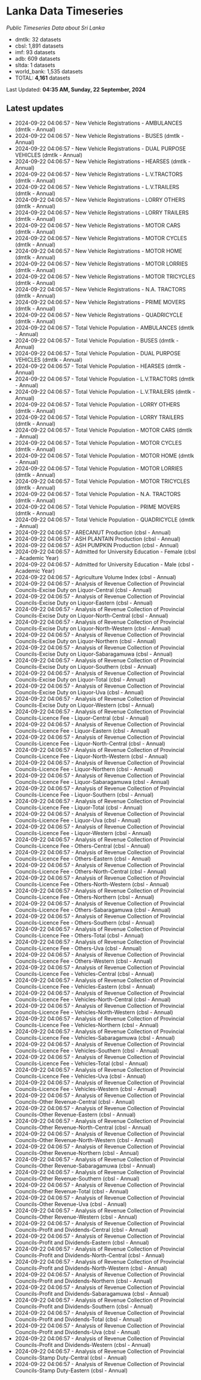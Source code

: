 # Lanka Data Timeseries
*Public Timeseries Data about Sri Lanka*

* dmtlk: 32 datasets
* cbsl: 1,891 datasets
* imf: 93 datasets
* adb: 609 datasets
* sltda: 1 datasets
* world_bank: 1,535 datasets
* TOTAL: **4,161** datasets

Last Updated: **04:35 AM, Sunday, 22 September, 2024**

## Latest updates

* 2024-09-22 04:06:57 - New Vehicle Registrations - AMBULANCES (dmtlk - Annual)
* 2024-09-22 04:06:57 - New Vehicle Registrations - BUSES (dmtlk - Annual)
* 2024-09-22 04:06:57 - New Vehicle Registrations - DUAL PURPOSE VEHICLES (dmtlk - Annual)
* 2024-09-22 04:06:57 - New Vehicle Registrations - HEARSES (dmtlk - Annual)
* 2024-09-22 04:06:57 - New Vehicle Registrations - L.V.TRACTORS (dmtlk - Annual)
* 2024-09-22 04:06:57 - New Vehicle Registrations - L.V.TRAILERS (dmtlk - Annual)
* 2024-09-22 04:06:57 - New Vehicle Registrations - LORRY OTHERS (dmtlk - Annual)
* 2024-09-22 04:06:57 - New Vehicle Registrations - LORRY TRAILERS (dmtlk - Annual)
* 2024-09-22 04:06:57 - New Vehicle Registrations - MOTOR CARS (dmtlk - Annual)
* 2024-09-22 04:06:57 - New Vehicle Registrations - MOTOR CYCLES (dmtlk - Annual)
* 2024-09-22 04:06:57 - New Vehicle Registrations - MOTOR HOME (dmtlk - Annual)
* 2024-09-22 04:06:57 - New Vehicle Registrations - MOTOR LORRIES (dmtlk - Annual)
* 2024-09-22 04:06:57 - New Vehicle Registrations - MOTOR TRICYCLES (dmtlk - Annual)
* 2024-09-22 04:06:57 - New Vehicle Registrations - N.A. TRACTORS (dmtlk - Annual)
* 2024-09-22 04:06:57 - New Vehicle Registrations - PRIME MOVERS (dmtlk - Annual)
* 2024-09-22 04:06:57 - New Vehicle Registrations - QUADRICYCLE (dmtlk - Annual)
* 2024-09-22 04:06:57 - Total Vehicle Population - AMBULANCES (dmtlk - Annual)
* 2024-09-22 04:06:57 - Total Vehicle Population - BUSES (dmtlk - Annual)
* 2024-09-22 04:06:57 - Total Vehicle Population - DUAL PURPOSE VEHICLES (dmtlk - Annual)
* 2024-09-22 04:06:57 - Total Vehicle Population - HEARSES (dmtlk - Annual)
* 2024-09-22 04:06:57 - Total Vehicle Population - L.V.TRACTORS (dmtlk - Annual)
* 2024-09-22 04:06:57 - Total Vehicle Population - L.V.TRAILERS (dmtlk - Annual)
* 2024-09-22 04:06:57 - Total Vehicle Population - LORRY OTHERS (dmtlk - Annual)
* 2024-09-22 04:06:57 - Total Vehicle Population - LORRY TRAILERS (dmtlk - Annual)
* 2024-09-22 04:06:57 - Total Vehicle Population - MOTOR CARS (dmtlk - Annual)
* 2024-09-22 04:06:57 - Total Vehicle Population - MOTOR CYCLES (dmtlk - Annual)
* 2024-09-22 04:06:57 - Total Vehicle Population - MOTOR HOME (dmtlk - Annual)
* 2024-09-22 04:06:57 - Total Vehicle Population - MOTOR LORRIES (dmtlk - Annual)
* 2024-09-22 04:06:57 - Total Vehicle Population - MOTOR TRICYCLES (dmtlk - Annual)
* 2024-09-22 04:06:57 - Total Vehicle Population - N.A. TRACTORS (dmtlk - Annual)
* 2024-09-22 04:06:57 - Total Vehicle Population - PRIME MOVERS (dmtlk - Annual)
* 2024-09-22 04:06:57 - Total Vehicle Population - QUADRICYCLE (dmtlk - Annual)
* 2024-09-22 04:06:57 - ARECANUT Production (cbsl - Annual)
* 2024-09-22 04:06:57 - ASH PLANTAIN Production (cbsl - Annual)
* 2024-09-22 04:06:57 - ASH PUMPKIN Production (cbsl - Annual)
* 2024-09-22 04:06:57 - Admitted for University Education - Female (cbsl - Academic Year)
* 2024-09-22 04:06:57 - Admitted for University Education - Male (cbsl - Academic Year)
* 2024-09-22 04:06:57 - Agriculture Volume Index (cbsl - Annual)
* 2024-09-22 04:06:57 - Analysis of Revenue Collection of Provincial Councils-Excise Duty on Liquor-Central (cbsl - Annual)
* 2024-09-22 04:06:57 - Analysis of Revenue Collection of Provincial Councils-Excise Duty on Liquor-Eastern (cbsl - Annual)
* 2024-09-22 04:06:57 - Analysis of Revenue Collection of Provincial Councils-Excise Duty on Liquor-North-Central (cbsl - Annual)
* 2024-09-22 04:06:57 - Analysis of Revenue Collection of Provincial Councils-Excise Duty on Liquor-North-Western (cbsl - Annual)
* 2024-09-22 04:06:57 - Analysis of Revenue Collection of Provincial Councils-Excise Duty on Liquor-Northern (cbsl - Annual)
* 2024-09-22 04:06:57 - Analysis of Revenue Collection of Provincial Councils-Excise Duty on Liquor-Sabaragamuwa (cbsl - Annual)
* 2024-09-22 04:06:57 - Analysis of Revenue Collection of Provincial Councils-Excise Duty on Liquor-Southern (cbsl - Annual)
* 2024-09-22 04:06:57 - Analysis of Revenue Collection of Provincial Councils-Excise Duty on Liquor-Total (cbsl - Annual)
* 2024-09-22 04:06:57 - Analysis of Revenue Collection of Provincial Councils-Excise Duty on Liquor-Uva (cbsl - Annual)
* 2024-09-22 04:06:57 - Analysis of Revenue Collection of Provincial Councils-Excise Duty on Liquor-Western (cbsl - Annual)
* 2024-09-22 04:06:57 - Analysis of Revenue Collection of Provincial Councils-Licence Fee - Liquor-Central (cbsl - Annual)
* 2024-09-22 04:06:57 - Analysis of Revenue Collection of Provincial Councils-Licence Fee - Liquor-Eastern (cbsl - Annual)
* 2024-09-22 04:06:57 - Analysis of Revenue Collection of Provincial Councils-Licence Fee - Liquor-North-Central (cbsl - Annual)
* 2024-09-22 04:06:57 - Analysis of Revenue Collection of Provincial Councils-Licence Fee - Liquor-North-Western (cbsl - Annual)
* 2024-09-22 04:06:57 - Analysis of Revenue Collection of Provincial Councils-Licence Fee - Liquor-Northern (cbsl - Annual)
* 2024-09-22 04:06:57 - Analysis of Revenue Collection of Provincial Councils-Licence Fee - Liquor-Sabaragamuwa (cbsl - Annual)
* 2024-09-22 04:06:57 - Analysis of Revenue Collection of Provincial Councils-Licence Fee - Liquor-Southern (cbsl - Annual)
* 2024-09-22 04:06:57 - Analysis of Revenue Collection of Provincial Councils-Licence Fee - Liquor-Total (cbsl - Annual)
* 2024-09-22 04:06:57 - Analysis of Revenue Collection of Provincial Councils-Licence Fee - Liquor-Uva (cbsl - Annual)
* 2024-09-22 04:06:57 - Analysis of Revenue Collection of Provincial Councils-Licence Fee - Liquor-Western (cbsl - Annual)
* 2024-09-22 04:06:57 - Analysis of Revenue Collection of Provincial Councils-Licence Fee - Others-Central (cbsl - Annual)
* 2024-09-22 04:06:57 - Analysis of Revenue Collection of Provincial Councils-Licence Fee - Others-Eastern (cbsl - Annual)
* 2024-09-22 04:06:57 - Analysis of Revenue Collection of Provincial Councils-Licence Fee - Others-North-Central (cbsl - Annual)
* 2024-09-22 04:06:57 - Analysis of Revenue Collection of Provincial Councils-Licence Fee - Others-North-Western (cbsl - Annual)
* 2024-09-22 04:06:57 - Analysis of Revenue Collection of Provincial Councils-Licence Fee - Others-Northern (cbsl - Annual)
* 2024-09-22 04:06:57 - Analysis of Revenue Collection of Provincial Councils-Licence Fee - Others-Sabaragamuwa (cbsl - Annual)
* 2024-09-22 04:06:57 - Analysis of Revenue Collection of Provincial Councils-Licence Fee - Others-Southern (cbsl - Annual)
* 2024-09-22 04:06:57 - Analysis of Revenue Collection of Provincial Councils-Licence Fee - Others-Total (cbsl - Annual)
* 2024-09-22 04:06:57 - Analysis of Revenue Collection of Provincial Councils-Licence Fee - Others-Uva (cbsl - Annual)
* 2024-09-22 04:06:57 - Analysis of Revenue Collection of Provincial Councils-Licence Fee - Others-Western (cbsl - Annual)
* 2024-09-22 04:06:57 - Analysis of Revenue Collection of Provincial Councils-Licence Fee - Vehicles-Central (cbsl - Annual)
* 2024-09-22 04:06:57 - Analysis of Revenue Collection of Provincial Councils-Licence Fee - Vehicles-Eastern (cbsl - Annual)
* 2024-09-22 04:06:57 - Analysis of Revenue Collection of Provincial Councils-Licence Fee - Vehicles-North-Central (cbsl - Annual)
* 2024-09-22 04:06:57 - Analysis of Revenue Collection of Provincial Councils-Licence Fee - Vehicles-North-Western (cbsl - Annual)
* 2024-09-22 04:06:57 - Analysis of Revenue Collection of Provincial Councils-Licence Fee - Vehicles-Northern (cbsl - Annual)
* 2024-09-22 04:06:57 - Analysis of Revenue Collection of Provincial Councils-Licence Fee - Vehicles-Sabaragamuwa (cbsl - Annual)
* 2024-09-22 04:06:57 - Analysis of Revenue Collection of Provincial Councils-Licence Fee - Vehicles-Southern (cbsl - Annual)
* 2024-09-22 04:06:57 - Analysis of Revenue Collection of Provincial Councils-Licence Fee - Vehicles-Total (cbsl - Annual)
* 2024-09-22 04:06:57 - Analysis of Revenue Collection of Provincial Councils-Licence Fee - Vehicles-Uva (cbsl - Annual)
* 2024-09-22 04:06:57 - Analysis of Revenue Collection of Provincial Councils-Licence Fee - Vehicles-Western (cbsl - Annual)
* 2024-09-22 04:06:57 - Analysis of Revenue Collection of Provincial Councils-Other Revenue-Central (cbsl - Annual)
* 2024-09-22 04:06:57 - Analysis of Revenue Collection of Provincial Councils-Other Revenue-Eastern (cbsl - Annual)
* 2024-09-22 04:06:57 - Analysis of Revenue Collection of Provincial Councils-Other Revenue-North-Central (cbsl - Annual)
* 2024-09-22 04:06:57 - Analysis of Revenue Collection of Provincial Councils-Other Revenue-North-Western (cbsl - Annual)
* 2024-09-22 04:06:57 - Analysis of Revenue Collection of Provincial Councils-Other Revenue-Northern (cbsl - Annual)
* 2024-09-22 04:06:57 - Analysis of Revenue Collection of Provincial Councils-Other Revenue-Sabaragamuwa (cbsl - Annual)
* 2024-09-22 04:06:57 - Analysis of Revenue Collection of Provincial Councils-Other Revenue-Southern (cbsl - Annual)
* 2024-09-22 04:06:57 - Analysis of Revenue Collection of Provincial Councils-Other Revenue-Total (cbsl - Annual)
* 2024-09-22 04:06:57 - Analysis of Revenue Collection of Provincial Councils-Other Revenue-Uva (cbsl - Annual)
* 2024-09-22 04:06:57 - Analysis of Revenue Collection of Provincial Councils-Other Revenue-Western (cbsl - Annual)
* 2024-09-22 04:06:57 - Analysis of Revenue Collection of Provincial Councils-Profit and Dividends-Central (cbsl - Annual)
* 2024-09-22 04:06:57 - Analysis of Revenue Collection of Provincial Councils-Profit and Dividends-Eastern (cbsl - Annual)
* 2024-09-22 04:06:57 - Analysis of Revenue Collection of Provincial Councils-Profit and Dividends-North-Central (cbsl - Annual)
* 2024-09-22 04:06:57 - Analysis of Revenue Collection of Provincial Councils-Profit and Dividends-North-Western (cbsl - Annual)
* 2024-09-22 04:06:57 - Analysis of Revenue Collection of Provincial Councils-Profit and Dividends-Northern (cbsl - Annual)
* 2024-09-22 04:06:57 - Analysis of Revenue Collection of Provincial Councils-Profit and Dividends-Sabaragamuwa (cbsl - Annual)
* 2024-09-22 04:06:57 - Analysis of Revenue Collection of Provincial Councils-Profit and Dividends-Southern (cbsl - Annual)
* 2024-09-22 04:06:57 - Analysis of Revenue Collection of Provincial Councils-Profit and Dividends-Total (cbsl - Annual)
* 2024-09-22 04:06:57 - Analysis of Revenue Collection of Provincial Councils-Profit and Dividends-Uva (cbsl - Annual)
* 2024-09-22 04:06:57 - Analysis of Revenue Collection of Provincial Councils-Profit and Dividends-Western (cbsl - Annual)
* 2024-09-22 04:06:57 - Analysis of Revenue Collection of Provincial Councils-Stamp Duty-Central (cbsl - Annual)
* 2024-09-22 04:06:57 - Analysis of Revenue Collection of Provincial Councils-Stamp Duty-Eastern (cbsl - Annual)